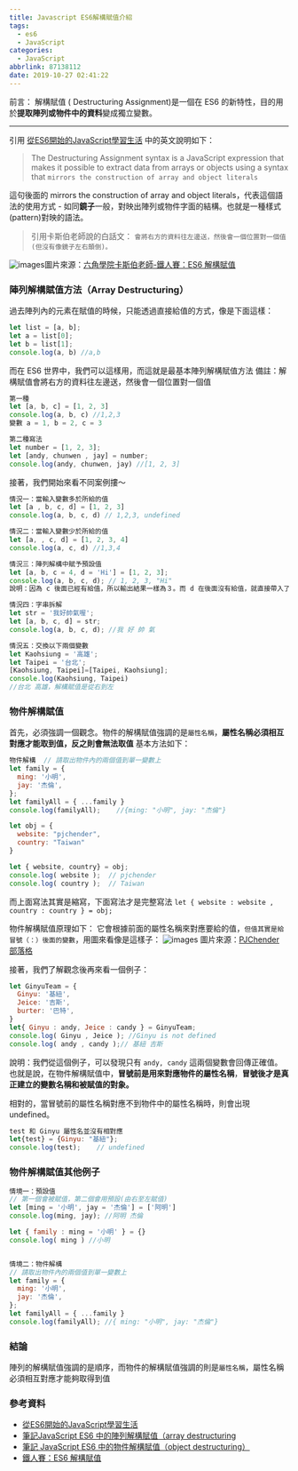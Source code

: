 ```yaml
---
title: Javascript ES6解構賦值介紹
tags:
  - es6
  - JavaScript
categories:
  - JavaScript
abbrlink: 87138112
date: 2019-10-27 02:41:22
---
```

前言：
解構賦值 ( Destructuring Assignment)是一個在 ES6 的新特性，目的用於**提取陣列或物件中的資料**變成獨立變數。
<!-- more -->
----

引用 [從ES6開始的JavaScript學習生活](https://eyesofkids.gitbooks.io/javascript-start-from-es6/content/intro.html) 中的英文說明如下：
> The Destructuring Assignment syntax is a JavaScript expression that makes it possible to extract data from arrays or objects using a syntax that `mirrors the construction of array and object literals`

這句後面的 mirrors the construction of array and object literals，代表這個語法的使用方式 - 如同**鏡子**一般，對映出陣列或物件字面的結構。也就是一種樣式(pattern)對映的語法。
> 引用卡斯伯老師說的白話文：
  `會將右方的資料往左邊送，然後會一個位置對一個值 (但沒有像鏡子左右顛倒)。`

![images](https://i.imgur.com/qHwxmoy.png)圖片來源：[六角學院卡斯伯老師-鐵人賽：ES6 解構賦值](https://wcc723.github.io/javascript/2017/12/25/javascript-destructuring/)

### 陣列解構賦值方法（Array Destructuring）
過去陣列內的元素在賦值的時候，只能透過直接給值的方式，像是下面這樣：
```javascript
let list = [a, b];
let a = list[0];
let b = list[1];
console.log(a, b) //a,b
```
而在 ES6 世界中，我們可以這樣用，而這就是最基本陣列解構賦值方法
備註：解構賦值會將右方的資料往左邊送，然後會一個位置對一個值
```javascript
第一種
let [a, b, c] = [1, 2, 3]
console.log(a, b, c) //1,2,3
變數 a = 1, b = 2, c = 3

第二種寫法
let number = [1, 2, 3];
let [andy, chunwen , jay] = number;
console.log(andy, chunwen, jay) //[1, 2, 3]
```
接著，我們開始來看不同案例摟～
```javascript
情況一：當輸入變數多於所給的值
let [a , b, c, d] = [1, 2, 3]
console.log(a, b, c, d) // 1,2,3, undefined

情況二：當輸入變數少於所給的值
let [a, , c, d] = [1, 2, 3, 4]
console.log(a, c, d) //1,3,4

情況三：陣列解構中賦予預設值
let [a, b, c = 4, d = 'Hi'] = [1, 2, 3];
console.log(a, b, c, d); // 1, 2, 3, "Hi"
說明：因為 c 後面已經有給值，所以輸出結果一樣為３。而 d 在後面沒有給值，就直接帶入了預設值，得到 "Hi"。

情況四：字串拆解
let str = '我好帥氣喔';
let [a, b, c, d] = str;
console.log(a, b, c, d); //我 好 帥 氣 

情況五：交換以下兩個變數
let Kaohsiung = '高雄';
let Taipei = '台北';
[Kaohsiung, Taipei]=[Taipei, Kaohsiung];
console.log(Kaohsiung, Taipei) 
//台北 高雄，解構賦值是從右到左
```

### 物件解構賦值
首先，必須強調一個觀念。物件的解構賦值強調的是`屬性名稱`，**屬性名稱必須相互對應才能取到值，反之則會無法取值**
基本方法如下：
```javascript
物件解構  // 請取出物件內的兩個值到單一變數上
let family = {
  ming: '小明',
  jay: '杰倫',
};
let familyAll = { ...family }
console.log(familyAll);    //{ming: "小明", jay: "杰倫"}

let obj = {
  website: "pjchender",
  country: "Taiwan"
}

let { website, country} = obj;
console.log( website );  // pjchender
console.log( country );  // Taiwan
```
而上面寫法其實是縮寫，下面寫法才是完整寫法
`let { website : website , country : country } = obj;`

物件解構賦值原理如下：
它會根據前面的屬性名稱來對應要給的值，`但值其實是給冒號（：）後面的變數`，用圖來看像是這樣子：
![images](https://i.imgur.com/A9P21Qx.png)
圖片來源：[PJChender 部落格](https://pjchender.blogspot.com/2017/01/es6-object-destructuring.html)

接著，我們了解觀念後再來看一個例子：
```javascript
let GinyuTeam = {
  Ginyu: '基紐',
  Jeice: '吉斯',
  burter: '巴特',
}
let{ Ginyu : andy, Jeice : candy } = GinyuTeam;
console.log( Ginyu , Jeice ); //Ginyu is not defined
console.log( andy , candy );// 基紐 吉斯

```
說明：我們從這個例子，可以發現只有 `andy, candy` 這兩個變數會回傳正確值。也就是說，在物件解構賦值中，**冒號前是用來對應物件的屬性名稱**，**冒號後才是真正建立的變數名稱和被賦值的對象。**

相對的，當冒號前的屬性名稱對應不到物件中的屬性名稱時，則會出現  undefined。
```javascript
test 和 Ginyu 屬性名並沒有相對應
let{test} = {Ginyu: "基紐"};
console.log(test);    // undefined
```

### 物件解構賦值其他例子
```javascript
情境一：預設值
// 第一個會被賦值，第二個會用預設(由右至左賦值)
let [ming = '小明', jay = '杰倫'] = ['阿明'] 
console.log(ming, jay); //阿明 杰倫

let { family : ming = '小明' } = {}
console.log( ming ) //小明


情境二：物件解構
// 請取出物件內的兩個值到單一變數上
let family = {
  ming: '小明',
  jay: '杰倫',
};
let familyAll = { ...family }
console.log(familyAll); //{ ming: "小明", jay: "杰倫"}
```

### 結論
陣列的解構賦值強調的是順序，而物件的解構賦值強調的則是`屬性名稱`，屬性名稱必須相互對應才能夠取得到值

### 參考資料
-  [從ES6開始的JavaScript學習生活](https://eyesofkids.gitbooks.io/javascript-start-from-es6/content/intro.html) 
-  [筆記JavaScript ES6 中的陣列解構賦值（array destructuring](https://pjchender.blogspot.com/2017/01/es6-array-destructuring.html) 
-  [筆記 JavaScript ES6 中的物件解構賦值（object destructuring）](https://pjchender.blogspot.com/2017/01/es6-object-destructuring.html)
-  [鐵人賽：ES6 解構賦值](https://wcc723.github.io/javascript/2017/12/25/javascript-destructuring/)


